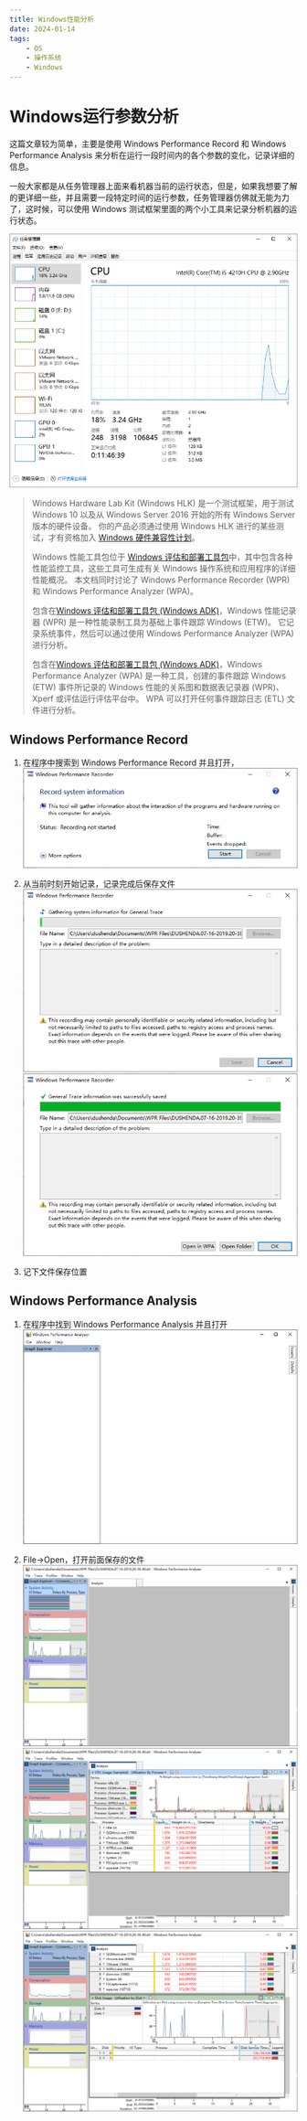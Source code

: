 ```yaml
---
title: Windows性能分析
date: 2024-01-14
tags:
	- OS
	- 操作系统
	- Windows
---
```

# Windows运行参数分析

这篇文章较为简单，主要是使用 Windows Performance Record 和 Windows Performance Analysis 来分析在运行一段时间内的各个参数的变化，记录详细的信息。

一般大家都是从任务管理器上面来看机器当前的运行状态，但是，如果我想要了解的更详细一些，并且需要一段特定时间的运行参数，任务管理器仿佛就无能为力了，这时候，可以使用 Windows 测试框架里面的两个小工具来记录分析机器的运行状态。

![](Windows运行参数分析/task_mana.png)

<!--more-->

> Windows Hardware Lab Kit (Windows HLK) 是一个测试框架，用于测试 Windows 10 以及从 Windows Server 2016 开始的所有 Windows Server 版本的硬件设备。 你的产品必须通过使用 Windows HLK 进行的某些测试，才有资格加入 [Windows 硬件兼容性计划](https://docs.microsoft.com/en-us/windows-hardware/design/compatibility/)。
>
> Windows 性能工具包位于 [Windows 评估和部署工具包](https://aka.ms/adk)中，其中包含各种性能监控工具，这些工具可生成有关 Windows 操作系统和应用程序的详细性能概况。 本文档同时讨论了 Windows Performance Recorder (WPR) 和 Windows Performance Analyzer (WPA)。
>
> 包含在[Windows 评估和部署工具包 (Windows ADK)](https://go.microsoft.com/fwlink/p/?LinkId=526740)，Windows 性能记录器 (WPR) 是一种性能录制工具为基础上事件跟踪 Windows (ETW)。 它记录系统事件，然后可以通过使用 Windows Performance Analyzer (WPA) 进行分析。
>
> 包含在[Windows 评估和部署工具包 (Windows ADK)](https://go.microsoft.com/fwlink/p/?LinkId=526740)，Windows Performance Analyzer (WPA) 是一种工具，创建的事件跟踪 Windows (ETW) 事件所记录的 Windows 性能的关系图和数据表记录器 (WPR)、 Xperf 或评估运行评估平台中。 WPA 可以打开任何事件跟踪日志 (ETL) 文件进行分析。

## Windows Performance Record

1. 在程序中搜索到 Windows Performance Record 并且打开，
   ![](Windows运行参数分析/wpr_start.png)

2. 从当前时刻开始记录，记录完成后保存文件
   ![](Windows运行参数分析/wpr_save.png)
   ![](Windows运行参数分析/wpr_save_finish.png)

3. 记下文件保存位置

## Windows Performance Analysis

1. 在程序中找到 Windows Performance Analysis 并且打开
   ![](Windows运行参数分析/wpa_open.png)

2. File->Open，打开前面保存的文件
   ![](Windows运行参数分析/wpa_file_in1.png)
   ![](Windows运行参数分析/wpa_file_in_cpu.png)
   ![](Windows运行参数分析/wpa_file_in_cpu_mem.png)